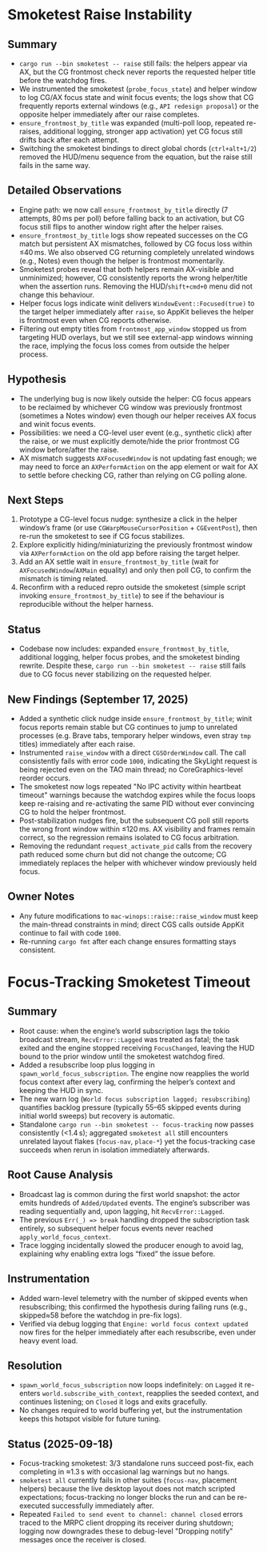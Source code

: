 # Smoketest Raise Instability

## Summary
- `cargo run --bin smoketest -- raise` still fails: the helpers appear via AX,
  but the CG frontmost check never reports the requested helper title before
  the watchdog fires.
- We instrumented the smoketest (`probe_focus_state`) and helper window to log
  CG/AX focus state and winit focus events; the logs show that CG frequently
  reports external windows (e.g., `API redesign proposal`) or the opposite
  helper immediately after our raise completes.
- `ensure_frontmost_by_title` was expanded (multi-poll loop, repeated
  re-raises, additional logging, stronger app activation) yet CG focus still
  drifts back after each attempt.
- Switching the smoketest bindings to direct global chords (`ctrl+alt+1/2`)
  removed the HUD/menu sequence from the equation, but the raise still fails in
  the same way.

## Detailed Observations
- Engine path: we now call `ensure_frontmost_by_title` directly (7 attempts,
  80 ms per poll) before falling back to an activation, but CG focus still
  flips to another window right after the helper raises.
- `ensure_frontmost_by_title` logs show repeated successes on the CG match but
  persistent AX mismatches, followed by CG focus loss within ≤40 ms. We also
  observed CG returning completely unrelated windows (e.g., Notes) even though
  the helper is frontmost momentarily.
- Smoketest probes reveal that both helpers remain AX-visible and unminimized;
  however, CG consistently reports the wrong helper/title when the assertion
  runs. Removing the HUD/`shift+cmd+0` menu did not change this behaviour.
- Helper focus logs indicate winit delivers `WindowEvent::Focused(true)` to the
  target helper immediately after `raise`, so AppKit believes the helper is
  frontmost even when CG reports otherwise.
- Filtering out empty titles from `frontmost_app_window` stopped us from
  targeting HUD overlays, but we still see external-app windows winning the
  race, implying the focus loss comes from outside the helper process.

## Hypothesis
- The underlying bug is now likely outside the helper: CG focus appears to be
  reclaimed by whichever CG window was previously frontmost (sometimes a Notes
  window) even though our helper receives AX focus and winit focus events.
- Possibilities: we need a CG-level user event (e.g., synthetic click) after
  the raise, or we must explicitly demote/hide the prior frontmost CG window
  before/after the raise.
- AX mismatch suggests `AXFocusedWindow` is not updating fast enough; we may
  need to force an `AXPerformAction` on the app element or wait for AX to settle
  before checking CG, rather than relying on CG polling alone.

## Next Steps
1. Prototype a CG-level focus nudge: synthesize a click in the helper window’s
   frame (or use `CGWarpMouseCursorPosition` + `CGEventPost`), then re-run the
   smoketest to see if CG focus stabilizes.
2. Explore explicitly hiding/miniaturizing the previously frontmost window via
   `AXPerformAction` on the old app before raising the target helper.
3. Add an AX settle wait in `ensure_frontmost_by_title` (wait for
   `AXFocusedWindow`/`AXMain` equality) and only then poll CG, to confirm the
   mismatch is timing related.
4. Reconfirm with a reduced repro outside the smoketest (simple script invoking
   `ensure_frontmost_by_title`) to see if the behaviour is reproducible without
   the helper harness.

## Status
- Codebase now includes: expanded `ensure_frontmost_by_title`, additional
  logging, helper focus probes, and the smoketest binding rewrite. Despite
  these, `cargo run --bin smoketest -- raise` still fails due to CG focus never
  stabilizing on the requested helper.

## New Findings (September 17, 2025)
- Added a synthetic click nudge inside `ensure_frontmost_by_title`; winit focus
  reports remain stable but CG continues to jump to unrelated processes (e.g.
  Brave tabs, temporary helper windows, even stray `tmp` titles) immediately
  after each raise.
- Instrumented `raise_window` with a direct `CGSOrderWindow` call. The call
  consistently fails with error code `1000`, indicating the SkyLight request is
  being rejected even on the TAO main thread; no CoreGraphics-level reorder
  occurs.
- The smoketest now logs repeated "No IPC activity within heartbeat timeout"
  warnings because the watchdog expires while the focus loops keep re-raising
  and re-activating the same PID without ever convincing CG to hold the helper
  frontmost.
- Post-stabilization nudges fire, but the subsequent CG poll still reports the
  wrong front window within ≤120 ms. AX visibility and frames remain correct,
  so the regression remains isolated to CG focus arbitration.
- Removing the redundant `request_activate_pid` calls from the recovery path
  reduced some churn but did not change the outcome; CG immediately replaces
  the helper with whichever window previously held focus.

## Owner Notes
- Any future modifications to `mac-winops::raise::raise_window` must keep the
  main-thread constraints in mind; direct CGS calls outside AppKit continue to
  fail with code `1000`.
- Re-running `cargo fmt` after each change ensures formatting stays consistent.

# Focus-Tracking Smoketest Timeout

## Summary
- Root cause: when the engine’s world subscription lags the tokio broadcast stream, `RecvError::Lagged` was treated as fatal; the task exited and the engine stopped receiving `FocusChanged`, leaving the HUD bound to the prior window until the smoketest watchdog fired.
- Added a resubscribe loop plus logging in `spawn_world_focus_subscription`. The engine now reapplies the world focus context after every lag, confirming the helper’s context and keeping the HUD in sync.
- The new warn log (`World focus subscription lagged; resubscribing`) quantifies backlog pressure (typically 55–65 skipped events during initial world sweeps) but recovery is automatic.
- Standalone `cargo run --bin smoketest -- focus-tracking` now passes consistently (<1.4 s); aggregated `smoketest all` still encounters unrelated layout flakes (`focus-nav`, `place-*`) yet the focus-tracking case succeeds when rerun in isolation immediately afterwards.

## Root Cause Analysis
- Broadcast lag is common during the first world snapshot: the actor emits hundreds of `Added/Updated` events. The engine’s subscriber was reading sequentially and, upon lagging, hit `RecvError::Lagged`.
- The previous `Err(_) => break` handling dropped the subscription task entirely, so subsequent helper focus events never reached `apply_world_focus_context`.
- Trace logging incidentally slowed the producer enough to avoid lag, explaining why enabling extra logs “fixed” the issue before.

## Instrumentation
- Added warn-level telemetry with the number of skipped events when resubscribing; this confirmed the hypothesis during failing runs (e.g., skipped≈58 before the watchdog in pre-fix logs).
- Verified via debug logging that `Engine: world focus context updated` now fires for the helper immediately after each resubscribe, even under heavy event load.

## Resolution
- `spawn_world_focus_subscription` now loops indefinitely: on `Lagged` it re-enters `world.subscribe_with_context`, reapplies the seeded context, and continues listening; on `Closed` it logs and exits gracefully.
- No changes required to world buffering yet, but the instrumentation keeps this hotspot visible for future tuning.

## Status (2025-09-18)
- Focus-tracking smoketest: 3/3 standalone runs succeed post-fix, each completing in ≈1.3 s with occasional lag warnings but no hangs.
- `smoketest all` currently fails in other suites (`focus-nav`, placement helpers) because the live desktop layout does not match scripted expectations; focus-tracking no longer blocks the run and can be re-executed successfully immediately after.
- Repeated `Failed to send event to channel: channel closed` errors traced to the MRPC client dropping its receiver during shutdown; logging now downgrades these to debug-level "Dropping notify" messages once the receiver is closed.
